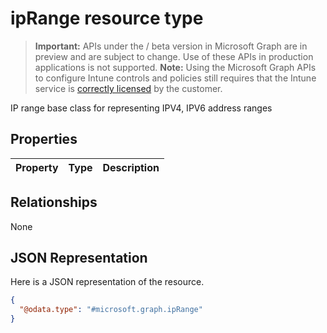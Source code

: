 ﻿# ipRange resource type

> **Important:** APIs under the / beta version in Microsoft Graph are in preview and are subject to change. Use of these APIs in production applications is not supported.
> **Note:** Using the Microsoft Graph APIs to configure Intune controls and policies still requires that the Intune service is [correctly licensed](https://go.microsoft.com/fwlink/?linkid=839381) by the customer.

IP range base class for representing IPV4, IPV6 address ranges
## Properties
|Property|Type|Description|
|---|---|---|

## Relationships
None
## JSON Representation
Here is a JSON representation of the resource.
<!-- {
  "blockType": "resource",
  "keyProperty": "id",
  "@odata.type": "microsoft.graph.ipRange"
}
-->
```json
{
  "@odata.type": "#microsoft.graph.ipRange"
}
```



